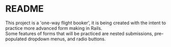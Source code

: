 # README

This project is a 'one-way flight booker', it is being created with the intent to practice more advanced form making in Rails.  
Some features of forms that will be practiced are nested submissions, pre-populated dropdown menus, and radio buttons.